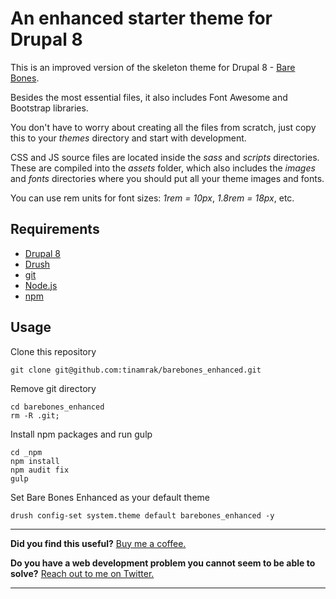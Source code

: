 # An enhanced starter theme for Drupal 8

This is an improved version of the skeleton theme for Drupal 8 - [Bare Bones](https://github.com/tinamrak/barebones).

Besides the most essential files, it also includes Font Awesome and Bootstrap libraries.

You don't have to worry about creating all the files from scratch, just copy this to your *themes* directory and start with development.

CSS and JS source files are located inside the *sass* and *scripts* directories. These are compiled into the *assets* folder, which also includes the *images* and *fonts* directories where you should put all your theme images and fonts.

You can use rem units for font sizes: *1rem = 10px*, *1.8rem = 18px*, etc.

## Requirements

- [Drupal 8](https://www.drupal.org/)
- [Drush](https://www.drush.org/)
- [git](https://git-scm.com/)
- [Node.js](https://nodejs.org/)
- [npm](https://www.npmjs.com/)

## Usage

Clone this repository  
```
git clone git@github.com:tinamrak/barebones_enhanced.git
```

Remove git directory
```
cd barebones_enhanced
rm -R .git;
```

Install npm packages and run gulp
```
cd _npm
npm install
npm audit fix
gulp
```

Set Bare Bones Enhanced as your default theme
```
drush config-set system.theme default barebones_enhanced -y
```

------------

**Did you find this useful?** [Buy me a coffee.](https://www.buymeacoffee.com/tinamrak "Buy Tina Mrak a coffee.")

**Do you have a web development problem you cannot seem to be able to solve?** [Reach out to me on Twitter.](https://twitter.com/TinaMrak "Follow me on Twitter")

------------

